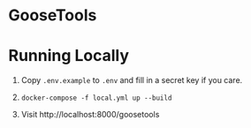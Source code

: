 # GooseTools

# Running Locally
1. Copy ```.env.example``` to ```.env``` and fill in a secret key if you care.
2. 
    ```
    docker-compose -f local.yml up --build
    ```
3. Visit http://localhost:8000/goosetools